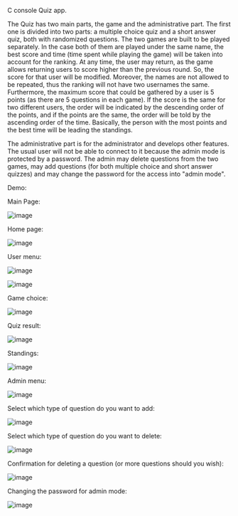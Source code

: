 C console Quiz app.

The Quiz has two main parts, the game and the administrative part.
The first one is divided into two parts: a multiple choice quiz and a short answer quiz, both with randomized questions. The two games are built to be played separately. In the case both of them are played under the same name, the best score and time (time spent while playing the game) will be taken into account for the ranking. At any time, the user may return, as the game allows returning users to score higher than the previous round. So, the score for that user will be modified. Moreover, the names are not allowed to be repeated, thus the ranking will not have two usernames the same. 
Furthermore, the maximum score that could be gathered by a user is 5 points (as there are 5 questions in each game). If the score is the same for two different users, the order will be indicated by the descending order of the points, and if the points are the same, the order will be told by the ascending order of the time. Basically, the person with the most points and the best time will be leading the standings.


The administrative part is for the administrator and develops other features. The usual user will not be able to connect to it because the admin mode is protected by a password. The admin may delete questions from the two games, may add questions (for both multiple choice and short answer quizzes) and may change the password for the access into "admin mode".

Demo:

Main Page:

![image](https://user-images.githubusercontent.com/92984942/165149382-937cad5c-9511-4298-9614-b7c522b2c1e9.png)

Home page:

![image](https://user-images.githubusercontent.com/92984942/165149532-f74c0132-3383-45ed-b629-ac6cfcbc503c.png)

User menu:

![image](https://user-images.githubusercontent.com/92984942/165149584-7db9d062-e090-48ff-bb31-80cb3a6da4a0.png)

![image](https://user-images.githubusercontent.com/92984942/165149603-d2d3459d-2914-4d64-ba1c-51d5d3d64530.png)

Game choice:

![image](https://user-images.githubusercontent.com/92984942/165149656-fa17d03e-84fa-4a9f-a04a-65ecb96639fe.png)

Quiz result:

![image](https://user-images.githubusercontent.com/92984942/165149801-0809ea6f-d4b2-4a00-ac47-198a004dbcfd.png)

Standings:

![image](https://user-images.githubusercontent.com/92984942/165149854-f0d78bbe-892d-46e5-a6bb-9ae0db5c004e.png)

Admin menu:

![image](https://user-images.githubusercontent.com/92984942/165149912-d246cd92-977a-4583-956b-b1158d05c14b.png)

Select which type of question do you want to add:

![image](https://user-images.githubusercontent.com/92984942/165150017-cb1ca568-e1ef-45ad-b667-f083eefd2f1d.png)

Select which type of question do you want to delete:

![image](https://user-images.githubusercontent.com/92984942/165150093-404163f4-dd85-48ff-b1a1-e1b004b124c6.png)

Confirmation for deleting a question (or more questions should you wish):

![image](https://user-images.githubusercontent.com/92984942/165150148-296cd847-b55c-4437-809c-756ee4f2e118.png)

Changing the password for admin mode:

![image](https://user-images.githubusercontent.com/92984942/165150281-ba9eee2e-104d-4841-9986-8e8cb95eed59.png)


